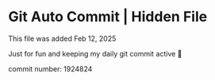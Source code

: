 # Git Auto Commit | Hidden File

This file was added Feb 12, 2025

Just for fun and keeping my daily git commit active 🤪

commit number: 1924824

